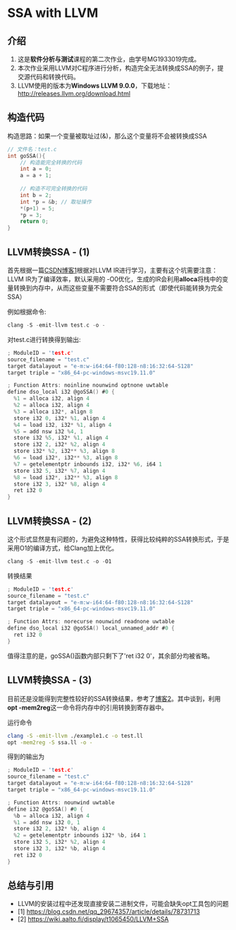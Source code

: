 # SSA with LLVM

## 介绍

1. 这是**软件分析与测试**课程的第二次作业，由学号MG1933019完成。
2. 本次作业采用LLVM对C程序进行分析，构造完全无法转换成SSA的例子，提交源代码和转换代码。
3. LLVM使用的版本为**Windows LLVM 9.0.0**，下载地址：http://releases.llvm.org/download.html

## 构造代码

构造思路：如果一个变量被取址过(&)，那么这个变量将不会被转换成SSA

```c
// 文件名：test.c
int goSSA(){
	// 构造能完全转换的代码
	int a = 0;
	a = a + 1;
	
	// 构造不可完全转换的代码
	int b = 2;
	int *p = &b; // 取址操作
	*(p+1) = 5;
	*p = 3;
	return 0;
}
```

## LLVM转换SSA - (1)

首先根据一篇[CSDN博客1](https://blog.csdn.net/qq_29674357/article/details/78731713)根据对LLVM IR进行学习，主要有这个坑需要注意：LLVM IR为了编译效率，默认采用的 -O0优化，生成的IR会利用**alloca**将栈中的变量转换到内存中，从而这些变量不需要符合SSA的形式（即使代码能转换为完全SSA）

   例如根据命令:

   ```C
   clang -S -emit-llvm test.c -o -
   ```

   对test.c进行转换得到输出:

   ```C
   ; ModuleID = 'test.c'
   source_filename = "test.c"
   target datalayout = "e-m:w-i64:64-f80:128-n8:16:32:64-S128"
   target triple = "x86_64-pc-windows-msvc19.11.0"
   
   ; Function Attrs: noinline nounwind optnone uwtable
   define dso_local i32 @goSSA() #0 {
     %1 = alloca i32, align 4
     %2 = alloca i32, align 4
     %3 = alloca i32*, align 8
     store i32 0, i32* %1, align 4
     %4 = load i32, i32* %1, align 4
     %5 = add nsw i32 %4, 1
     store i32 %5, i32* %1, align 4
     store i32 2, i32* %2, align 4
     store i32* %2, i32** %3, align 8
     %6 = load i32*, i32** %3, align 8
     %7 = getelementptr inbounds i32, i32* %6, i64 1
     store i32 5, i32* %7, align 4
     %8 = load i32*, i32** %3, align 8
     store i32 3, i32* %8, align 4
     ret i32 0
   }
   ```

## LLVM转换SSA - (2)

这个形式显然是有问题的，为避免这种特性，获得比较纯粹的SSA转换形式，于是采用O1的编译方式，给Clang加上优化。

```c
clang -S -emit-llvm test.c -o -O1
```

转换结果

```c
; ModuleID = 'test.c'
source_filename = "test.c"
target datalayout = "e-m:w-i64:64-f80:128-n8:16:32:64-S128"
target triple = "x86_64-pc-windows-msvc19.11.0"

; Function Attrs: norecurse nounwind readnone uwtable
define dso_local i32 @goSSA() local_unnamed_addr #0 {
  ret i32 0
}
```

值得注意的是，goSSA()函数内部只剩下了'ret i32 0'，其余部分均被省略。

## LLVM转换SSA - (3)

目前还是没能得到完整性较好的SSA转换结果，参考了[博客2](https://wiki.aalto.fi/display/t1065450/LLVM+SSA)。其中谈到，利用**opt  -mem2reg**这一命令将内存中的引用转换到寄存器中。

运行命令

```bash
clang -S -emit-llvm ./example1.c -o test.ll
opt -mem2reg -S ssa.ll -o -
```

得到的输出为

```C
; ModuleID = 'test.c'
source_filename = "test.c"
target datalayout = "e-m:w-i64:64-f80:128-n8:16:32:64-S128"
target triple = "x86_64-pc-windows-msvc19.11.0"

; Function Attrs: nounwind uwtable
define i32 @goSSA() #0 {
  %b = alloca i32, align 4
  %1 = add nsw i32 0, 1
  store i32 2, i32* %b, align 4
  %2 = getelementptr inbounds i32* %b, i64 1
  store i32 5, i32* %2, align 4
  store i32 3, i32* %b, align 4
  ret i32 0
}
```

## 总结与引用

- LLVM的安装过程中还发现直接安装二进制文件，可能会缺失opt工具包的问题
- [1] https://blog.csdn.net/qq_29674357/article/details/78731713
- [2] https://wiki.aalto.fi/display/t1065450/LLVM+SSA

